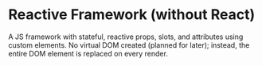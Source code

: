 # Reactive Framework (without React)

A JS framework with stateful, reactive props, slots, and attributes using custom elements. No virtual DOM created (planned for later); instead, the entire DOM element is replaced on every render.
